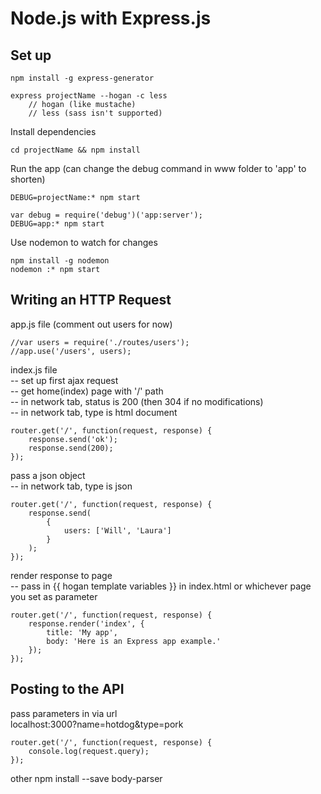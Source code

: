 # Node.js with Express.js

## Set up  
	
	npm install -g express-generator
	
	express projectName --hogan -c less
		// hogan (like mustache)
		// less (sass isn't supported)
	
Install dependencies
	
	cd projectName && npm install
	
Run the app
(can change the debug command in www folder to 'app' to shorten)
	
	DEBUG=projectName:* npm start
	
	var debug = require('debug')('app:server');
	DEBUG=app:* npm start
	
Use nodemon to watch for changes
	
	npm install -g nodemon
	nodemon :* npm start


## Writing an HTTP Request

app.js file
(comment out users for now)
	
	//var users = require('./routes/users');
	//app.use('/users', users);
	
index.js file  
-- set up first ajax request  
-- get home(index) page with '/' path  
-- in network tab, status is 200 (then 304 if no modifications)  
-- in network tab, type is html document  
	
	router.get('/', function(request, response) {
		response.send('ok');
		response.send(200);
	});
	
pass a json object  
-- in network tab, type is json 
	
	router.get('/', function(request, response) {
		response.send(
			{
				users: ['Will', 'Laura']
			}
		);
	});
	
render response to page  
-- pass in {{ hogan template variables }} in index.html or whichever page you set as parameter
	
	router.get('/', function(request, response) {
		response.render('index', {
			title: 'My app',
			body: 'Here is an Express app example.'
		});
	});

## Posting to the API
pass parameters in via url  
localhost:3000?name=hotdog&type=pork
	
	router.get('/', function(request, response) {
		console.log(request.query);
	});
	
other
	npm install --save body-parser
	
	
